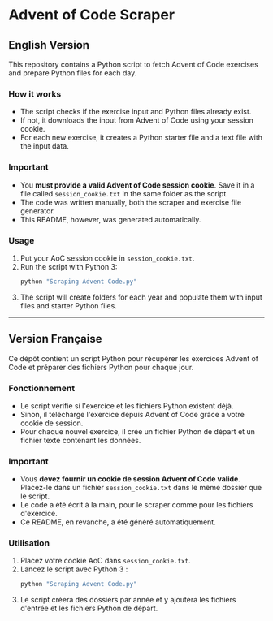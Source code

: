 # Advent of Code Scraper

## English Version

This repository contains a Python script to fetch Advent of Code exercises and prepare Python files for each day.

### How it works
- The script checks if the exercise input and Python files already exist.
- If not, it downloads the input from Advent of Code using your session cookie.
- For each new exercise, it creates a Python starter file and a text file with the input data.

### Important
- You **must provide a valid Advent of Code session cookie**. Save it in a file called `session_cookie.txt` in the same folder as the script.
- The code was written manually, both the scraper and exercise file generator.
- This README, however, was generated automatically.

### Usage
1. Put your AoC session cookie in `session_cookie.txt`.
2. Run the script with Python 3:
   ```bash
   python "Scraping Advent Code.py"
   ```
3. The script will create folders for each year and populate them with input files and starter Python files.

---

## Version Française

Ce dépôt contient un script Python pour récupérer les exercices Advent of Code et préparer des fichiers Python pour chaque jour.

### Fonctionnement
- Le script vérifie si l'exercice et les fichiers Python existent déjà.
- Sinon, il télécharge l'exercice depuis Advent of Code grâce à votre cookie de session.
- Pour chaque nouvel exercice, il crée un fichier Python de départ et un fichier texte contenant les données.

### Important
- Vous **devez fournir un cookie de session Advent of Code valide**. Placez-le dans un fichier `session_cookie.txt` dans le même dossier que le script.
- Le code a été écrit à la main, pour le scraper comme pour les fichiers d'exercice.
- Ce README, en revanche, a été généré automatiquement.

### Utilisation
1. Placez votre cookie AoC dans `session_cookie.txt`.
2. Lancez le script avec Python 3 :
   ```bash
   python "Scraping Advent Code.py"
   ```
3. Le script créera des dossiers par année et y ajoutera les fichiers d'entrée et les fichiers Python de départ.

